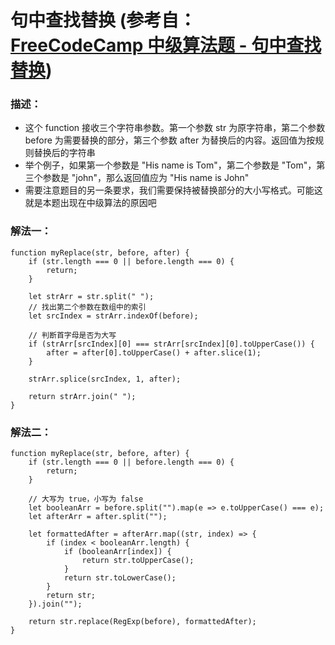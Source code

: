 # 句中查找替换 (参考自： [FreeCodeCamp 中级算法题 - 句中查找替换](https://singsing.io/blog/fcc/intermediate-search-and-replace/#more))
### 描述：
* 这个 function 接收三个字符串参数。第一个参数 str 为原字符串，第二个参数 before 为需要替换的部分，第三个参数 after 为替换后的内容。返回值为按规则替换后的字符串
* 举个例子，如果第一个参数是 "His name is Tom"，第二个参数是 "Tom"，第三个参数是 "john"，那么返回值应为 "His name is John"
* 需要注意题目的另一条要求，我们需要保持被替换部分的大小写格式。可能这就是本题出现在中级算法的原因吧
### 解法一：
```
function myReplace(str, before, after) {
    if (str.length === 0 || before.length === 0) {
        return;
    }

    let strArr = str.split(" ");
    // 找出第二个参数在数组中的索引
    let srcIndex = strArr.indexOf(before);

    // 判断首字母是否为大写
    if (strArr[srcIndex][0] === strArr[srcIndex][0].toUpperCase()) {
        after = after[0].toUpperCase() + after.slice(1);
    }

    strArr.splice(srcIndex, 1, after);

    return strArr.join(" ");
}
```
### 解法二：
```
function myReplace(str, before, after) {
    if (str.length === 0 || before.length === 0) {
        return;
    }

    // 大写为 true，小写为 false
    let booleanArr = before.split("").map(e => e.toUpperCase() === e);
    let afterArr = after.split("");

    let formattedAfter = afterArr.map((str, index) => {
        if (index < booleanArr.length) {
            if (booleanArr[index]) {
                return str.toUpperCase();
            }
            return str.toLowerCase();
        }
        return str;
    }).join("");

    return str.replace(RegExp(before), formattedAfter);
}
```